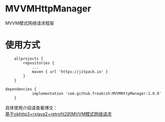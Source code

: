 # MVVMHttpManager
MVVM模式网络请求框架
# 使用方式  
```
	allprojects {
		repositories {
			...
			maven { url 'https://jitpack.io' }
		}
	}
```  
```
dependencies {
	        implementation 'com.github.freakcsh:MVVMHttpManager:1.0.0'
	}
```  
具体使用介绍请查看博文：  
 [基于okhttp3+rxjava2+retrofit2的MVVM模式网络请求](https://blog.csdn.net/freak_csh/article/details/90484863)
